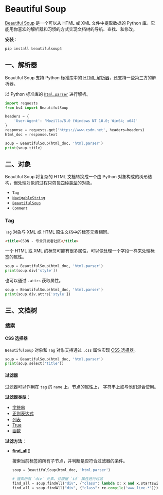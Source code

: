 # Beautiful Soup

[Beautiful Soup](https://www.crummy.com/software/BeautifulSoup/) 是一个可以从 HTML 或 XML 文件中提取数据的 Python 库。它能用你喜欢的解析器和习惯的方式实现文档树的导航、查找、和修改。

**安装**：

```sh
pip install beautifulsoup4
```

## 一、解析器

Beautiful Soup 支持 Python 标准库中的 [HTML 解析器](https://www.crummy.com/software/BeautifulSoup/bs4/doc.zh/#id10)，还支持一些第三方的解析器。

以 Python 标准库的 [`html.parser`](https://docs.python.org/3/library/html.parser.html) 进行解析。

```python
import requests
from bs4 import BeautifulSoup

headers = {
    'User-Agent': 'Mozilla/5.0 (Windows NT 10.0; Win64; x64)'
}
response = requests.get('https://www.csdn.net', headers=headers)
html_doc = response.text

soup = BeautifulSoup(html_doc, 'html.parser')
print(soup.title)
```

## 二、对象

Beautiful Soup 将复杂的 HTML 文档转换成一个由 Python 对象构成的树形结构，但处理对象的过程只包含[四种类型](https://www.crummy.com/software/BeautifulSoup/bs4/doc.zh/#id12)的对象。

- `Tag`
- [`NavigableString`](https://www.crummy.com/software/BeautifulSoup/bs4/doc.zh/#bs4.NavigableString)
- [`BeautifulSoup`](https://www.crummy.com/software/BeautifulSoup/bs4/doc.zh/#bs4.BeautifulSoup)
- `Comment`

### Tag

`Tag` 对象与 XML 或 HTML 原生文档中的标签元素相同。

```html
<title>CSDN - 专业开发者社区</title>
```

一个 HTML 或 XML 的标签可能有很多属性，可以像处理一个字段一样来处理标签的属性。

```python
soup = BeautifulSoup(html_doc, 'html.parser')
print(soup.div['style'])
```

也可以通过 `.attrs` 获取属性。

```python
soup = BeautifulSoup(html_doc, 'html.parser')
print(soup.div.attrs['style'])
```

## 三、文档树

### 搜索

#### CSS 选择器

`BeautifulSoup` 对象和 `Tag` 对象支持通过 `.css` 属性实现 [CSS 选择器](https://www.crummy.com/software/BeautifulSoup/bs4/doc.zh/#id83)。

```python
soup = BeautifulSoup(html_doc, 'html.parser')
print(soup.select('title'))
```

#### 过滤器

过滤器可以作用在 `tag` 的 `name` 上，节点的属性上， 字符串上或与他们混合使用。

**过滤器类型**：

- [字符串](https://www.crummy.com/software/BeautifulSoup/bs4/doc.zh/#id31)
- [正则表达式](https://www.crummy.com/software/BeautifulSoup/bs4/doc.zh/#id33)
- [列表](https://www.crummy.com/software/BeautifulSoup/bs4/doc.zh/#id35)
- [True](https://www.crummy.com/software/BeautifulSoup/bs4/doc.zh/#true)
- [函数](https://www.crummy.com/software/BeautifulSoup/bs4/doc.zh/#id38)

**过滤方法**：

- [**find_all**](https://www.crummy.com/software/BeautifulSoup/bs4/doc.zh/#find-all)()

  搜索当前标签的所有子节点，并判断是否符合过滤器的条件。
  
  ```python
  soup = BeautifulSoup(html_doc, 'html.parser')
  
  # 搜索所有 `div` 元素，并根据 `id` 属性进行过滤
  find_all = soup.findAll("div", {"class": lambda x: x and x.startswith('www_live')}) # 函数过滤器
  find_all = soup.findAll("div", {"class": re.compile('www_live.*')})                 # 正则过滤器
  ```

